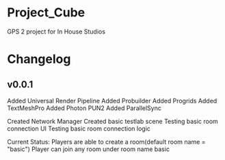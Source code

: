 # Project_Cube
 GPS 2 project for In House Studios
 
 # Changelog
 
 ## v0.0.1 
 
 Added Universal Render Pipeline Added Probuilder Added Progrids Added TextMeshPro Added Photon PUN2 Added ParallelSync

Created Network Manager Created basic testlab scene Testing basic room connection UI Testing basic room connection logic

Current Status: Players are able to create a room(default room name = "basic") Player can join any room under room name basic
